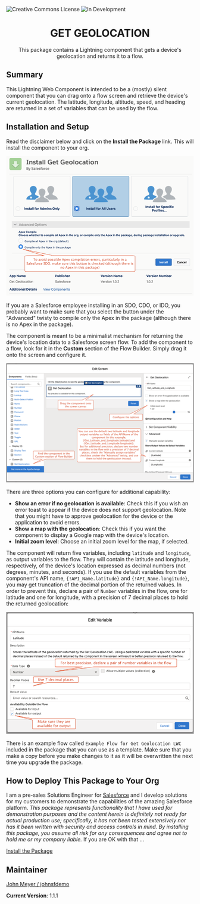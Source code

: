 ![Creative Commons License](https://img.shields.io/badge/license-Creative%20Commons-success) ![In Development](https://img.shields.io/badge/status-Released-success)

<h1 align="center">GET GEOLOCATION</h1>
<p align="center">
This package contains a Lightning component that gets a device's geolocation and returns it to a flow.
</p>

## Summary

This Lightning Web Component is intended to be a (mostly) silent component that you can drag onto a flow screen and retrieve the device's current geolocation. The latitude, longitude, altitude, speed, and heading are returned in a set of variables that can be used by the flow.

## Installation and Setup

Read the disclaimer below and click on the **Install the Package** link. This will install the component to your org.

![Installation](/images/Installation.png)

If you are a Salesforce employee installing in an SDO, CDO, or IDO, you probably want to make sure that you select the button under the "Advanced" twisty to compile only the Apex in the package (although there is no Apex in the package).

The component is meant to be a minimalist mechanism for returning the device's location data to a Salesforce screen flow. To add the component to a flow, look for it in the **Custom** section of the Flow Builder. Simply drag it onto the screen and configure it.

![Installation and Setup](/images/GeolocationFlowComponent.png)

There are three options you can configure for additional capability:

- **Show an error if no geolocation is available**: Check this if you wish an error toast to appear if the device does not support geolocation. Note that you might have to approve geolocation for the device or the application to avoid errors.
- **Show a map with the geolocation**: Check this if you want the component to display a Google map with the device's location.
- **Initial zoom level**: Choose an initial zoom level for the map, if selected.

The component will return five variables, including `latitude` and `longitude`, as output variables to the flow. They will contain the latitude and longitude, respectively, of the device's location expressed as decimal numbers (not degrees, minutes, and seconds).  If you use the default variables from the component's API name, `{!API_Name.latitude}` and `{!API_Name.longitude}`, you may get truncation of the decimal portion of the returned values. In order to prevent this, declare a pair of `Number` variables in the flow, one for latitude and one for longitude, with a precision of 7 decimal places to hold the returned geolocation:

![Variables](/images/Variables.png)

There is an example flow called `Example Flow for Get Geolocation LWC` included in the package that you can use as a template. Make sure that you make a copy before you make changes to it as it will be overwritten the next time you upgrade the package.

## How to Deploy This Package to Your Org

I am a pre-sales Solutions Engineer for [Salesforce](https://www.salesforce.com) and I develop solutions for my customers to demonstrate the capabilities of the amazing Salesforce platform. _This package represents functionality that I have used for demonstration purposes and the content herein is definitely not ready for actual production use; specifically, it has not been tested extensively nor has it been written with security and access controls in mind. By installing this package, you assume all risk for any consequences and agree not to hold me or my company liable._ If you are OK with that ...

[Install the Package](https://login.salesforce.com/packaging/installPackage.apexp?p0=04t2E000003ZTvgQAG)

## Maintainer

[John Meyer / johnsfdemo](https://github.com/johnsfdemo)

**Current Version**: 1.1.1
